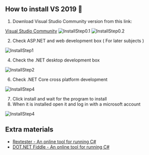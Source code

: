## How to install VS 2019 🎈
1. Download Visual Studio Community version from this link:

[Visual Studio Community](https://visualstudio.microsoft.com/vs/)
![InstallStep0.1](https://github.com/sedc-codecademy/skwd8-05-oopcsharp/blob/master/img/01.png?raw=true)
![InstallStep0.2](https://github.com/sedc-codecademy/skwd8-05-oopcsharp/blob/master/img/02.png?raw=true)

2. Check ASP.NET and web development box ( For later subjects )

![InstallStep1](https://github.com/sedc-codecademy/skwd8-05-oopcsharp/blob/master/img/03.png?raw=true)

4. Check the .NET desktop development box 

![InstallStep2](https://github.com/sedc-codecademy/skwd8-05-oopcsharp/blob/master/img/04.png?raw=true)

6. Check .NET Core cross platform development

![InstallStep4](https://github.com/sedc-codecademy/skwd8-05-oopcsharp/blob/master/img/05.png?raw=true)

7. Click install and wait for the program to install
8. When it is installed open it and log in with a microsoft account

![InstallStep4](https://github.com/sedc-codecademy/skwd8-05-oopcsharp/blob/master/img/06.png?raw=true)

## Extra materials
* [Rextester - An online tool for running C#](https://rextester.com/)
* [DOT.NET Fiddle - An online tool for running C#](https://dotnetfiddle.net/)
